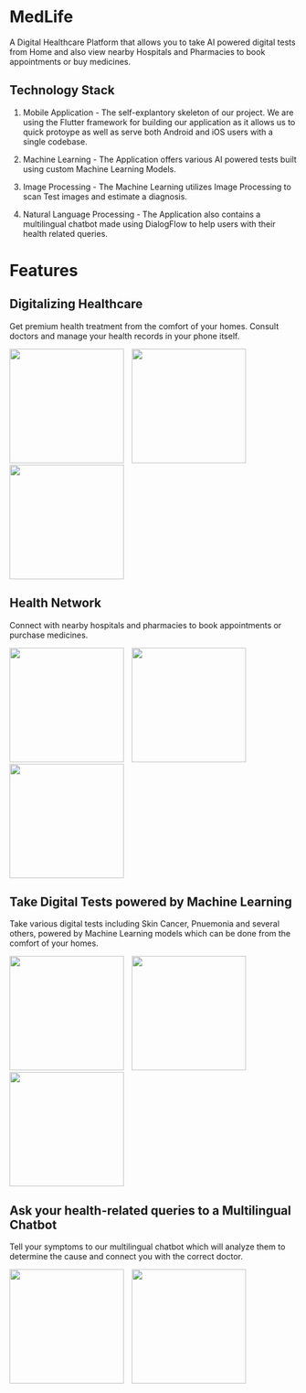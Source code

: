 # MedLife

A Digital Healthcare Platform that allows you to take AI powered digital tests from Home and also view nearby Hospitals and Pharmacies to book appointments or buy medicines.

## Technology Stack

1. Mobile Application - The self-explantory skeleton of our project. We are using the Flutter framework for building our application as it allows us to quick protoype as well as serve both Android and iOS users with a single codebase.

2. Machine Learning - The Application offers various AI powered tests built using custom Machine Learning Models.

3. Image Processing - The Machine Learning utilizes Image Processing to scan Test images and estimate a diagnosis.

4. Natural Language Processing - The Application also contains a multilingual chatbot made using DialogFlow to help users with their health related queries.

# Features

## Digitalizing Healthcare

Get premium health treatment from the comfort of your homes. Consult doctors and manage your health records in your phone itself.

<div style="flex-direction: row;">
  <img src="https://github.com/scorelab/LabelLab/assets/45410599/10615f0f-46ba-4bda-8f5a-1250c8f470b0" style="margin-right: 10px;" width="200px" alt="">
  <img src="https://github.com/scorelab/LabelLab/assets/45410599/7bfc8806-dcdc-4744-9f81-213f574ce71a" width="200px" alt="">
  <img src="https://github.com/scorelab/LabelLab/assets/45410599/859d1876-993c-4c70-acc1-8da71094ad4a" width="200px" alt="">
</div>

## Health Network

Connect with nearby hospitals and pharmacies to book appointments or purchase medicines.

<div style="flex-direction: row;">
  <img src="https://github.com/scorelab/LabelLab/assets/45410599/4d6e0f79-a18e-4859-8b97-4cf403814e0a" style="margin-right: 10px;" width="200px" alt="">
  <img src="https://github.com/scorelab/LabelLab/assets/45410599/9a7a6a94-22ca-4c88-9d3f-8620a737dddb" style="margin-right: 10px;" width="200px" alt="">
  <img src="https://github.com/scorelab/LabelLab/assets/45410599/93fe3935-1ff3-4e95-9cd9-f823bbf0b9c3" width="200px" alt="">
</div>

## Take Digital Tests powered by Machine Learning

Take various digital tests including Skin Cancer, Pnuemonia and several others, powered by Machine Learning models which can be done from the comfort of your homes.

<div style="flex-direction: row;">
  <img src="https://github.com/scorelab/LabelLab/assets/45410599/43efc6e6-bb67-40c8-9a1a-41e1d80f7727" style="margin-right: 10px;" width="200px" alt="">
  <img src="https://github.com/scorelab/LabelLab/assets/45410599/2b500b95-f14a-470e-ad59-0f578fe4dbcd" style="margin-right: 10px;" width="200px" alt="">
  <img src="https://github.com/scorelab/LabelLab/assets/45410599/ec7002dd-7469-4f9a-bf5c-a3accaf39157" width="200px" alt="">
</div>

## Ask your health-related queries to a Multilingual Chatbot

Tell your symptoms to our multilingual chatbot which will analyze them to determine the cause and connect you with the correct doctor.

<div style="flex-direction: row;">
  <img src="https://github.com/scorelab/LabelLab/assets/45410599/1e326c1e-2a8d-4a6c-9b48-ebcab60ab34a" style="margin-right: 10px;" width="200px" alt="">
  <img src="https://github.com/scorelab/LabelLab/assets/45410599/bb7fc3ce-30e9-427f-9e32-907834c7209a" width="200px" alt="">
</div>

